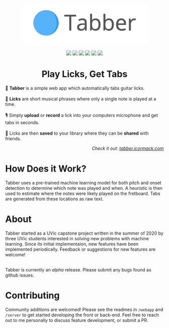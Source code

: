<p align="center">
    <a href="https://tabber.icormack.com/" >
        <img src="https://github.com/isaaccormack/Tabber/blob/develop/webapp/public/logo.png" height="130">
    </a>
</p>

<p align="center">
    <img src="https://img.shields.io/github/package-json/v/isaaccormack/tabber/develop/server?style=flat-square" />
    <img src="https://img.shields.io/github/package-json/v/isaaccormack/tabber/develop/webapp?style=flat-square" />
    <img src="https://img.shields.io/david/isaaccormack/tabber?path=server&style=flat-square" />
    <img src="https://img.shields.io/github/contributors/isaaccormack/tabber?style=flat-square" />
    <img src="https://img.shields.io/github/issues-raw/isaaccormack/tabber?style=flat-square" />
    <img src="https://img.shields.io/codecov/c/github/isaaccormack/tabber/develop?style=flat-square" />
</p>

<h1 align="center">Play Licks, Get Tabs</h1>

:musical_score:	__Tabber__ is a simple web app which automatically tabs guitar licks. <music icon> <br/> <br/>
:guitar:	__Licks__ are short musical phrases where only a single note is played at a time. <br/> <br/>
:studio_microphone:	Simply __upload__ or __record__ a lick into your computers microphone and get tabs in seconds. <br/> <br/>
:revolving_hearts:	Licks are then __saved__ to your library where they can be __shared__ with friends.
    
<p align="right"><em>Check it out: <a href="https://tabber.icormack.com">tabber.icormack.com</a></em></p>

# How Does it Work?
Tabber uses a pre-trained machine learning model for both pitch and onset detection to determine which note was played and when. A heuristic is then used to estimate where the notes were likely played on the fretboard. Tabs are generated from these locations as raw text. 

# About
Tabber started as a UVic capstone project written in the summer of 2020 by three UVic students interested in solving new problems with machine learning. Since its initial implementaion, new features have been implemented periodically. Feedback or suggestions for new features are welcome! 


<br/>Tabber is currently an _alpha_ release. Please submit any bugs found as github issues.

# Contributing
Community additions are welcomed! Please see the readmes in `/webapp` and `/server` to get started developing the front or back-end. Feel free to reach out to me personally to discuss feature development, or submit a PR.
